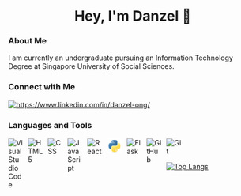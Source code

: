 <h1 align="center">Hey, I'm Danzel 👋</h1>

### About Me
I am currently an undergraduate pursuing an Information Technology Degree at Singapore University of Social Sciences.

### Connect with Me
<p>
  <a href="https://linkedin.com/in/https://www.linkedin.com/in/danzel-ong/" target="blank">
    <img align="center" src="https://raw.githubusercontent.com/rahuldkjain/github-profile-readme-generator/master/src/images/icons/Social/linked-in-alt.svg" alt="https://www.linkedin.com/in/danzel-ong/" height="30" width="40" />
  </a>
</p>


### Languages and Tools
<img align="left" alt="Visual Studio Code" width="30px" src="https://cdn.jsdelivr.net/gh/devicons/devicon/icons/vscode/vscode-original.svg" style="padding-right:10px;" />
<img align="left" alt="HTML5" width="30px" src="https://cdn.jsdelivr.net/gh/devicons/devicon/icons/html5/html5-original.svg" style="padding-right:10px;" />
<img align="left" alt="CSS" width="30px" src="https://cdn.jsdelivr.net/gh/devicons/devicon/icons/css3/css3-original.svg" style="padding-right:10px;" />
<img align="left" alt="JavaScript" width="30px" src="https://cdn.jsdelivr.net/gh/devicons/devicon/icons/javascript/javascript-original.svg" style="padding-right:10px;" />
<img align="left" alt="React" width="30px" src="https://cdn.jsdelivr.net/gh/devicons/devicon/icons/react/react-original.svg" style="padding-right:10px;" />
<img align="left" alt="Python" width="30px"   src="https://raw.githubusercontent.com/devicons/devicon/master/icons/python/python-original.svg" style="padding-right:10px;" />
<img align="left" alt="Flask" width="30px" src="https://www.vectorlogo.zone/logos/pocoo_flask/pocoo_flask-icon.svg" style="padding-right:10px;"/>
<img align="left" alt="GitHub" width="30px" src="https://user-images.githubusercontent.com/3369400/139448065-39a229ba-4b06-434b-bc67-616e2ed80c8f.png" style="padding-right:10px;" />
<img align="left" alt="Git" width="30px" src="https://www.vectorlogo.zone/logos/git-scm/git-scm-icon.svg" style="padding-right:10px;" />

<br/>
<br/>

[![Top Langs](https://github-readme-stats.vercel.app/api/top-langs/?username=DanzelOng&theme=tokyonight&layout=compact)](https://github.com/DanzelOng/github-readme-stats)
